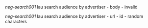 *neg-search001* lau search audience by advertiser - body - invalid

*neg-search001* lau search audience by advertiser - url - id - random characters
